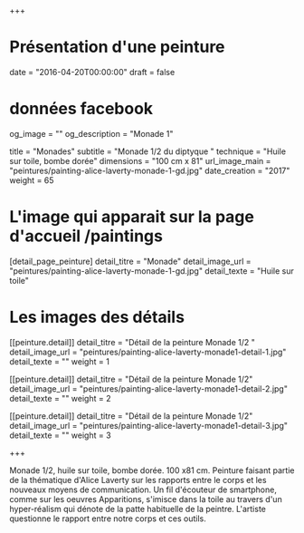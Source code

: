 +++
# Présentation d'une peinture
date = "2016-04-20T00:00:00"
draft = false

# données facebook
og_image = ""
og_description = "Monade 1"

title = "Monades"
subtitle = "Monade 1/2 du diptyque "
technique = "Huile sur toile, bombe dorée"
dimensions = "100 cm x 81"
url_image_main = "peintures/painting-alice-laverty-monade-1-gd.jpg"
date_creation = "2017"
weight = 65

# L'image qui apparait sur la page d'accueil /paintings
[detail_page_peinture]
detail_titre = "Monade"
detail_image_url = "peintures/painting-alice-laverty-monade-1-gd.jpg"
detail_texte = "Huile sur toile"

# Les images des détails
[[peinture.detail]]
detail_titre = "Détail de la peinture Monade 1/2 "
detail_image_url = "peintures/painting-alice-laverty-monade1-detail-1.jpg"
detail_texte = ""
weight = 1

[[peinture.detail]]
detail_titre = "Détail de la peinture Monade 1/2"
detail_image_url = "peintures/painting-alice-laverty-monade1-detail-2.jpg"
detail_texte = ""
weight = 2

[[peinture.detail]]
detail_titre = "Détail de la peinture Monade 1/2"
detail_image_url = "peintures/painting-alice-laverty-monade1-detail-3.jpg"
detail_texte = ""
weight = 3

+++

Monade 1/2, huile sur toile, bombe dorée. 100 x81 cm.
Peinture faisant partie de la thématique d'Alice Laverty sur les rapports entre le corps et les nouveaux moyens de communication. Un fil d'écouteur de smartphone, comme sur les oeuvres Apparitions, s'imisce dans la toile au travers d'un hyper-réalism qui dénote de la patte habituelle de la peintre. L'artiste questionne le rapport entre notre corps et ces outils.
